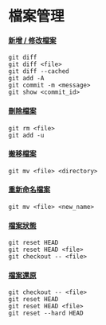 # 檔案管理

#### [新增 / 修改檔案](modify_files.md)

    git diff
    git diff <file>
    git diff --cached
    git add -A
    git commit -m <message>
    git show <commit_id>

#### [刪除檔案](remove_files.md)

    git rm <file>
    git add -u

#### [搬移檔案](move_files.md)

    git mv <file> <directory>

#### [重新命名檔案](rename_files.md)

    git mv <file> <new_name>

#### [檔案狀態](file_status.md)

    git reset HEAD
    git reset HEAD <file>
    git checkout -- <file>

#### [檔案還原](recover_files.md)

    git checkout -- <file>
    git reset HEAD
    git reset HEAD <file>
    git reset --hard HEAD
